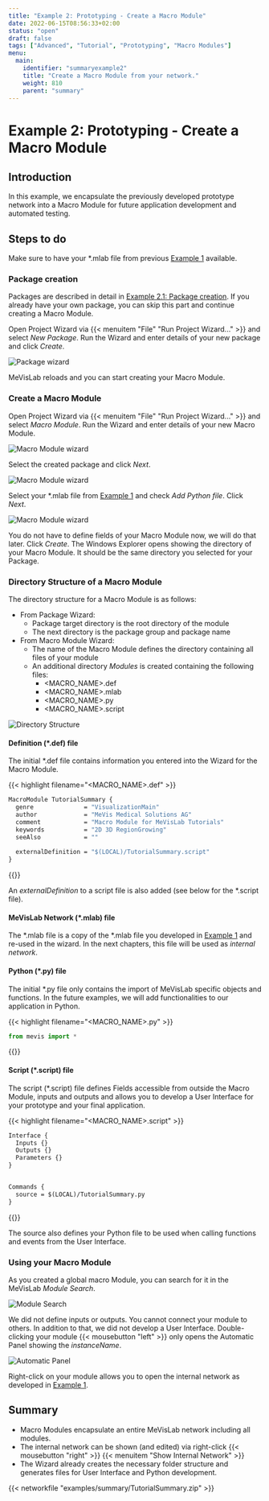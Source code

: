 ```yaml
---
title: "Example 2: Prototyping - Create a Macro Module"
date: 2022-06-15T08:56:33+02:00
status: "open"
draft: false
tags: ["Advanced", "Tutorial", "Prototyping", "Macro Modules"]
menu: 
  main:
    identifier: "summaryexample2"
    title: "Create a Macro Module from your network."
    weight: 810
    parent: "summary"
---
```

# Example 2: Prototyping - Create a Macro Module
## Introduction
In this example, we encapsulate the previously developed prototype network into a Macro Module for future application development and automated testing.

## Steps to do
Make sure to have your *.mlab file from previous [Example 1](/tutorials/summary/summary1/) available.

### Package creation
Packages are described in detail in [Example 2.1: Package creation](/tutorials/basicmechanisms/macromodules/package/). If you already have your own package, you can skip this part and continue creating a Macro Module.

Open Project Wizard via {{< menuitem "File" "Run Project Wizard..." >}} and select *New Package*. Run the Wizard and enter details of your new package and click *Create*.

![Package wizard](/images/tutorials/summary/Example2_1.png "Package wizard")

MeVisLab reloads and you can start creating your Macro Module.

### Create a Macro Module
Open Project Wizard via {{< menuitem "File" "Run Project Wizard..." >}} and select *Macro Module*. Run the Wizard and enter details of your new Macro Module. 

![Macro Module wizard](/images/tutorials/summary/Example2_2.png "Macro Module wizard")

Select the created package and click *Next*.

![Macro Module wizard](/images/tutorials/summary/Example2_3.png "Macro Module wizard")

Select your *.mlab file from [Example 1](/tutorials/summary/summary1/) and check *Add Python file*. Click *Next*.

![Macro Module wizard](/images/tutorials/summary/Example2_4.png "Macro Module wizard")

You do not have to define fields of your Macro Module now, we will do that later. Click *Create*. The Windows Explorer opens showing the directory of your Macro Module. It should be the same directory you selected for your Package.

### Directory Structure of a Macro Module
The directory structure for a Macro Module is as follows:
* From Package Wizard:
  * Package target directory is the root directory of the module
  * The next directory is the package group and package name
* From Macro Module Wizard:
  * The name of the Macro Module defines the directory containing all files of your module
  * An additional directory *Modules* is created containing the following files:
    * <MACRO_NAME>.def
    * <MACRO_NAME>.mlab
    * <MACRO_NAME>.py
    * <MACRO_NAME>.script

![Directory Structure](/images/tutorials/summary/Example2_6.png "Directory Structure")

#### Definition (*.def) file
The initial *.def file contains information you entered into the Wizard for the Macro Module.

{{< highlight filename="<MACRO_NAME>.def" >}}
```Stan
MacroModule TutorialSummary {
  genre              = "VisualizationMain"
  author             = "MeVis Medical Solutions AG"
  comment            = "Macro Module for MeVisLab Tutorials"
  keywords           = "2D 3D RegionGrowing"
  seeAlso            = ""
   
  externalDefinition = "$(LOCAL)/TutorialSummary.script"
}
```
{{</highlight>}}

An *externalDefinition* to a script file is also added (see below for the *.script file).

#### MeVisLab Network (*.mlab) file
The *.mlab file is a copy of the *.mlab file you developed in [Example 1](/tutorials/summary/summary1/) and re-used in the wizard. In the next chapters, this file will be used as *internal network*. 

#### Python (*.py) file
The initial *.py file only contains the import of MeVisLab specific objects and functions. In the future examples, we will add functionalities to our application in Python.

{{< highlight filename="<MACRO_NAME>.py" >}}
```Python
from mevis import *
```
{{</highlight>}}

#### Script (*.script) file
The script (*.script) file defines Fields accessible from outside the Macro Module, inputs and outputs and allows you to develop a User Interface for your prototype and your final application.

{{< highlight filename="<MACRO_NAME>.script" >}}
```Stan
Interface {
  Inputs {}
  Outputs {}
  Parameters {}
}


Commands {
  source = $(LOCAL)/TutorialSummary.py
}
```
{{</highlight>}}

The source also defines your Python file to be used when calling functions and events from the User Interface.

### Using your Macro Module
As you created a global macro Module, you can search for it in the MeVisLab *Module Search*.

![Module Search](/images/tutorials/summary/Example2_7.png "Module Search")

We did not define inputs or outputs. You cannot connect your module to others. In addition to that, we did not develop a User Interface. Double-clicking your module {{< mousebutton "left" >}} only opens the Automatic Panel showing the *instanceName*.

![Automatic Panel](/images/tutorials/summary/Example2_8.png "Automatic Panel")

Right-click on your module allows you to open the internal network as developed in [Example 1](/tutorials/summary/summary1/).

## Summary
* Macro Modules encapsulate an entire MeVisLab network including all modules.
* The internal network can be shown (and edited) via right-click {{< mousebutton "right" >}} {{< menuitem "Show Internal Network" >}}
* The Wizard already creates the necessary folder structure and generates files for User Interface and Python development.

{{< networkfile "examples/summary/TutorialSummary.zip" >}}
